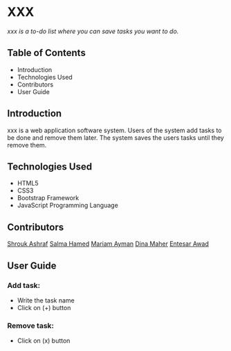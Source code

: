 # XXX
*xxx is a to-do list where you can save tasks you want to do.*

## Table of Contents
- Introduction
- Technologies Used
- Contributors
- User Guide

## Introduction

xxx is a web application software system. Users of the system add tasks to be done and remove them later. The system saves the users tasks until they remove them. 

## Technologies Used
- HTML5
- CSS3
- Bootstrap Framework
- JavaScript Programming Language

## Contributors
[Shrouk Ashraf](https://github.com/Shrouk-hub)
[Salma Hamed](https://github.com/Salma-Hamed)
[Mariam Ayman]()
[Dina Maher]()
[Entesar Awad]()

## User Guide
### Add task:
- Write the task name
- Click on (+) button

### Remove task:
- Click on (x) button
